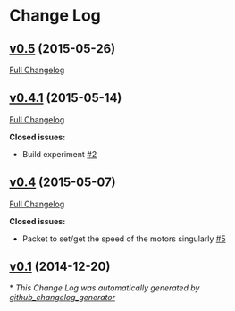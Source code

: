 # Change Log

## [v0.5](https://github.com/officinerobotiche/orblibcpp/tree/v0.5) (2015-05-26)

[Full Changelog](https://github.com/officinerobotiche/orblibcpp/compare/v0.4.1...v0.5)

## [v0.4.1](https://github.com/officinerobotiche/orblibcpp/tree/v0.4.1) (2015-05-14)

[Full Changelog](https://github.com/officinerobotiche/orblibcpp/compare/v0.4...v0.4.1)

**Closed issues:**

- Build experiment [\#2](https://github.com/officinerobotiche/orblibcpp/issues/2)

## [v0.4](https://github.com/officinerobotiche/orblibcpp/tree/v0.4) (2015-05-07)

[Full Changelog](https://github.com/officinerobotiche/orblibcpp/compare/v0.1...v0.4)

**Closed issues:**

- Packet to set/get the speed of the motors singularly [\#5](https://github.com/officinerobotiche/orblibcpp/issues/5)

## [v0.1](https://github.com/officinerobotiche/orblibcpp/tree/v0.1) (2014-12-20)



\* *This Change Log was automatically generated by [github_changelog_generator](https://github.com/skywinder/Github-Changelog-Generator)*